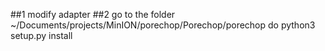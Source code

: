 ##1 modify adapter
##2 go to the folder
~/Documents/projects/MinION/porechop/Porechop/porechop
do python3 setup.py install
